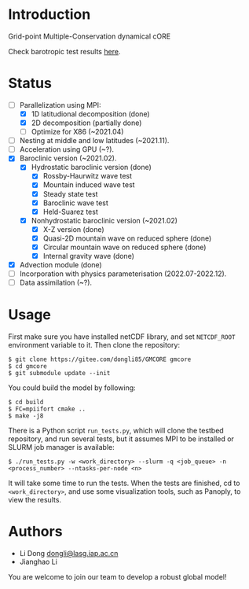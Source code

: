 # Introduction

Grid-point Multiple-Conservation dynamical cORE

Check barotropic test results [here](https://github.com/gmcore-project/gmcore/wiki/Test-Archive).

# Status

- [ ] Parallelization using MPI:
  - [X] 1D latitudional decomposition (done)
  - [X] 2D decomposition (partially done)
  - [ ] Optimize for X86 (~2021.04)
- [ ] Nesting at middle and low latitudes (~2021.11).
- [ ] Acceleration using GPU (~?).
- [X] Baroclinic version (~2021.02).
  - [X] Hydrostatic baroclinic version (done)
    - [X] Rossby-Haurwitz wave test
    - [X] Mountain induced wave test
    - [X] Steady state test
    - [X] Baroclinic wave test
    - [X] Held-Suarez test 
  - [X] Nonhydrostatic baroclinic version (~2021.02)
    - [X] X-Z version (done)
    - [X] Quasi-2D mountain wave on reduced sphere (done)
    - [X] Circular mountain wave on reduced sphere (done)
    - [X] Internal gravity wave (done)
- [X] Advection module (done)
- [ ] Incorporation with physics parameterisation (2022.07-2022.12).
- [ ] Data assimilation (~?).

# Usage

First make sure you have installed netCDF library, and set `NETCDF_ROOT` environment variable to it. Then clone the repository:
```
$ git clone https://gitee.com/dongli85/GMCORE gmcore
$ cd gmcore
$ git submodule update --init
```
You could build the model by following:
```
$ cd build
$ FC=mpiifort cmake ..
$ make -j8
```
There is a Python script `run_tests.py`, which will clone the testbed repository, and run several tests, but it assumes MPI to be installed or SLURM job manager is available:
```
$ ./run_tests.py -w <work_directory> --slurm -q <job_queue> -n <process_number> --ntasks-per-node <n>
```
It will take some time to run the tests. When the tests are finished, cd to `<work_directory>`, and use some visualization tools, such as Panoply, to view the results.

# Authors

- Li Dong <dongli@lasg.iap.ac.cn>
- Jianghao Li

You are welcome to join our team to develop a robust global model!
